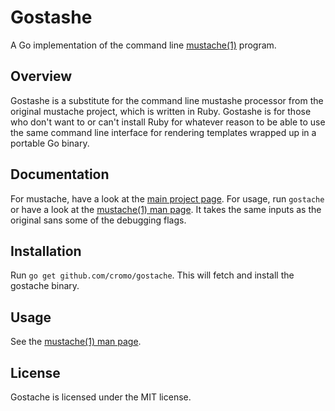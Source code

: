 # Gostashe

A Go implementation of the command line [mustache(1)](http://mustache.github.io/mustache.1.html) program.

## Overview

Gostashe is a substitute for the command line mustashe processor from the original mustache project, which is written in Ruby. Gostashe is for those who don't want to or can't install Ruby for whatever reason to be able to use the same command line interface for rendering templates wrapped up in a portable Go binary.

## Documentation

For mustache, have a look at the [main project page](http://github.com/defunkt/mustache). For usage, run `gostache` or have a look at the [mustache(1) man page](http://mustache.github.io/mustache.1.html). It takes the same inputs as the original sans some of the debugging flags.

## Installation

Run `go get github.com/cromo/gostache`. This will fetch and install the gostache binary.

## Usage

See the [mustache(1) man page](http://mustache.github.io/mustache.1.html).

## License

Gostache is licensed under the MIT license.
